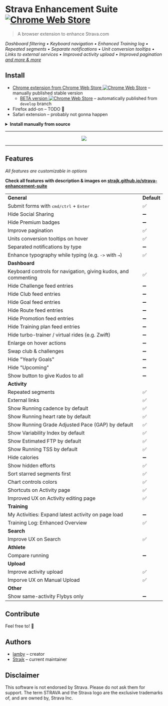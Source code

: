 # Strava Enhancement Suite [![Chrome Web Store][Shield: CWS: Users]][Link: CWS]

> A browser extension to enhance Strava.com

<em>Dashboard filtering • Keyboard navigation • Enhanced Training log • Repeated segments • Separate notifications • Unit conversion tooltips • Links to external services • Improved activity upload • Improved pagination [and more & more](#features)</em>

## Install

* [Chrome extension from Chrome Web Store&nbsp;![Chrome Web Store][Shield: CWS: Version]][Link: CWS] – manually published stable version
  * [BETA version&nbsp;![Chrome Web Store][Shield: CWS: Version: Beta]][Link: CWS: Beta] – automatically published from `develop` branch
* Firefox add-on – TODO 👷‍
* Safari extension – probably not gonna happen

<details>
<summary><strong>Install manually from source</strong></summary>

* Clone (or otherwise download) this repository
* In Chrome, go to `chrome://extensions`
* Ensure "Developer mode" is ticked
* Click "Load unpacked" and select the `extension` directory within this repository
* Refresh any page on Strava - the extension will now be active
</details>

---

<p align="center">
  <img src="./assets/screenshot-1.png" />
</p>

---

## Features

*All features are customizable in options*

**Check all features with description & images on [strajk.github.io/strava-enhancement-suite](https://strajk.github.io/strava-enhancement-suite)**

<table>


<tr>
  <td><strong>General</strong></td>
  <td><strong>Default</strong></td>
</tr>


<tr>
  <td>Submit forms with <kbd>cmd/ctrl</kbd> + <kbd>Enter</kbd></td>
  <td>✅</td>
</tr>


<tr>
  <td>Hide Social Sharing</td>
  <td>➖</td>
</tr>


<tr>
  <td>Hide Premium badges</td>
  <td>➖</td>
</tr>


<tr>
  <td>Improve pagination</td>
  <td>✅</td>
</tr>


<tr>
  <td>Units conversion tooltips on hover</td>
  <td>✅</td>
</tr>


<tr>
  <td>Separated notifications by type</td>
  <td>➖</td>
</tr>


<tr>
  <td>Enhance typography while typing (e.g. <code>-></code> with <code>&rarr;</code>)</td>
  <td>✅</td>
</tr>



<tr>
  <td><strong>Dashboard</strong></td>
  <td></td>
</tr>


<tr>
  <td>Keyboard controls for navigation, giving kudos, and commenting</td>
  <td>✅</td>
</tr>


<tr>
  <td>Hide Challenge feed entries</td>
  <td>➖</td>
</tr>


<tr>
  <td>Hide Club feed entries</td>
  <td>➖</td>
</tr>


<tr>
  <td>Hide Goal feed entries</td>
  <td>➖</td>
</tr>


<tr>
  <td>Hide Route feed entries</td>
  <td>➖</td>
</tr>


<tr>
  <td>Hide Promotion feed entries</td>
  <td>➖</td>
</tr>


<tr>
  <td>Hide Training plan feed entries</td>
  <td>➖</td>
</tr>


<tr>
  <td>Hide turbo-trainer / virtual rides (e.g. Zwift)</td>
  <td>➖</td>
</tr>


<tr>
  <td>Enlarge on hover actions</td>
  <td>➖</td>
</tr>


<tr>
  <td>Swap club & challenges</td>
  <td>➖</td>
</tr>


<tr>
  <td>Hide "Yearly Goals"</td>
  <td>➖</td>
</tr>


<tr>
  <td>Hide "Upcoming"</td>
  <td>➖</td>
</tr>


<tr>
  <td>Show button to give Kudos to all</td>
  <td>➖</td>
</tr>




<tr>
  <td><strong>Activity</strong></td>
  <td></td>
</tr>


<tr>
  <td>Repeated segments</td>
  <td>✅</td>
</tr>


<tr>
  <td>External links</td>
  <td>✅</td>
</tr>


<tr>
  <td>Show Running cadence by default</td>
  <td>✅</td>
</tr>


<tr>
  <td>Show Running heart rate by default</td>
  <td>✅</td>
</tr>


<tr>
  <td>Show Running Grade Adjusted Pace (GAP) by default</td>
  <td>✅</td>
</tr>


<tr>
  <td>Show Variability Index by default</td>
  <td>✅</td>
</tr>


<tr>
  <td>Show Estimated FTP by default</td>
  <td>✅</td>
</tr>


<tr>
  <td>Show Running TSS by default</td>
  <td>✅</td>
</tr>


<tr>
  <td>Hide calories</td>
  <td>➖</td>
</tr>


<tr>
  <td>Show hidden efforts</td>
  <td>✅</td>
</tr>


<tr>
  <td>Sort starred segments first</td>
  <td>✅</td>
</tr>


<tr>
  <td>Chart controls colors</td>
  <td>✅</td>
</tr>


<tr>
  <td>Shortcuts on Activity page</td>
  <td>✅</td>
</tr>


<tr>
  <td>Improved UX on Activity editing page</td>
  <td>✅</td>
</tr>



<tr>
  <td><strong>Training</strong></td>
  <td></td>
</tr>


<tr>
  <td>My Activities: Expand latest activity on page load</td>
  <td>➖</td>
</tr>


<tr>
  <td>Training Log: Enhanced Overview</td>
  <td>✅</td>
</tr>



<tr>
  <td><strong>Search</strong></td>
  <td></td>
</tr>


<tr>
  <td>Improve UX on Search</td>
  <td>✅</td>
</tr>



<tr>
  <td><strong>Athlete</strong></td>
  <td></td>
</tr>


<tr>
  <td>Compare running</td>
  <td>➖</td>
</tr>



<tr>
  <td><strong>Upload</strong></td>
  <td></td>
</tr>


<tr>
  <td>Improve activity upload</td>
  <td>✅</td>
</tr>


<tr>
  <td>Imporve UX on Manual Upload</td>
  <td>✅</td>
</tr>



<tr>
  <td><strong>Other</strong></td>
  <td></td>
</tr>


<tr>
  <td>Show same-activity Flybys only</td>
  <td>➖</td>
</tr>


</table>

## Contribute

Feel free to! 🙏

## Authors

* [lamby](https://github.com/lamby) – creator
* [Strajk](https://github.com/Strajk/) – current maintainer

## Disclaimer

This software is not endorsed by Strava. Please do not ask them for support.
The term STRAVA and the Strava logo are the exclusive trademarks of, and are owned by, Strava Inc.


[Shield: CWS: Users]: https://img.shields.io/chrome-web-store/users/egelalffpmicecakegglddmhlbdiemlg?label=Chrome+Extension
[Shield: CWS: Version]: https://img.shields.io/chrome-web-store/v/egelalffpmicecakegglddmhlbdiemlg?label=
[Shield: CWS: Version: Beta]: https://img.shields.io/chrome-web-store/v/oaioodcklbhlefejbglemgjndhckgklf?label=
[Link: CWS]: https://chrome.google.com/webstore/detail/egelalffpmicecakegglddmhlbdiemlg
[Link: CWS: Beta]: https://chrome.google.com/webstore/detail/oaioodcklbhlefejbglemgjndhckgklf
